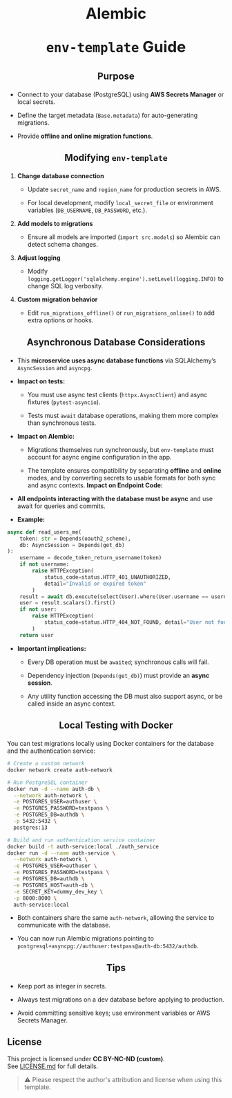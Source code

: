 <h1 align="center" style = "font-size:35px">
 <b> Alembic  
  </b>

<b> `env-template` Guide </b>
</h1>


<h2 id="features" align="center">

**Purpose**

</h2>

* Connect to your database (PostgreSQL) using **AWS Secrets Manager** or local secrets.

* Define the target metadata (`Base.metadata`) for auto-generating migrations.

* Provide **offline and online migration functions**.

<h2 id="modifying-env-template" align="center">

**Modifying** `env-template`

</h2>

1. **Change database connection**

   * Update `secret_name` and `region_name` for production secrets in AWS.

   * For local development, modify `local_secret_file` or environment variables (`DB_USERNAME`, `DB_PASSWORD`, etc.).

2. **Add models to migrations**
   
   * Ensure all models are imported (`import src.models`) so Alembic can detect schema changes.

3. **Adjust logging**

   * Modify `logging.getLogger('sqlalchemy.engine').setLevel(logging.INFO)` to change SQL log verbosity.

4. **Custom migration behavior**

   * Edit `run_migrations_offline()` or `run_migrations_online()` to add extra options or hooks.

<h2 id="local-testing-with-docker" align="center">

**Asynchronous Database Considerations**

</h2>

* This **microservice uses async database functions** via SQLAlchemy’s `AsyncSession` and `asyncpg`.

* **Impact on tests:**

  * You must use async test clients (`httpx.AsyncClient`) and async fixtures (`pytest-asyncio`).

  * Tests must `await` database operations, making them more complex than synchronous tests.

* **Impact on Alembic:**

  * Migrations themselves run synchronously, but `env-template` must account for async engine configuration in the app.

  * The template ensures compatibility by separating **offline** and **online** modes, and by converting secrets to usable formats for both sync and async contexts.
**Impact on Endpoint Code:**

* **All endpoints interacting with the database must be async** and use await for queries and commits.

* **Example:**

```python
async def read_users_me(
    token: str = Depends(oauth2_scheme),
    db: AsyncSession = Depends(get_db)
):
    username = decode_token_return_username(token)
    if not username:
        raise HTTPException(
            status_code=status.HTTP_401_UNAUTHORIZED,
            detail="Invalid or expired token"
        )
    result = await db.execute(select(User).where(User.username == username))
    user = result.scalars().first()
    if not user:
        raise HTTPException(
            status_code=status.HTTP_404_NOT_FOUND, detail="User not found"
        )
    return user
```
* **Important implications:**

  * Every DB operation must be `awaited`; synchronous calls will fail.

  * Dependency injection (`Depends(get_db)`) must provide an **async session**.

  * Any utility function accessing the DB must also support async, or be called inside an async context.

<h2 id="local-testing-with-docker" align="center">

**Local Testing with Docker**

</h2>

You can test migrations locally using Docker containers for the database and the authentication service:

```bash
# Create a custom network
docker network create auth-network

# Run PostgreSQL container
docker run -d --name auth-db \
  --network auth-network \
  -e POSTGRES_USER=authuser \
  -e POSTGRES_PASSWORD=testpass \
  -e POSTGRES_DB=authdb \
  -p 5432:5432 \
  postgres:13

# Build and run authentication service container
docker build -t auth-service:local ./auth_service
docker run -d --name auth-service \
  --network auth-network \
  -e POSTGRES_USER=authuser \
  -e POSTGRES_PASSWORD=testpass \
  -e POSTGRES_DB=authdb \
  -e POSTGRES_HOST=auth-db \
  -e SECRET_KEY=dummy_dev_key \
  -p 8000:8000 \
  auth-service:local
```

* Both containers share the same `auth-network`, allowing the service to communicate with the database.

* You can now run Alembic migrations pointing to `postgresql+asyncpg://authuser:testpass@auth-db:5432/authdb`.

<h2 id="tips" align="center">

**Tips**

</h2>

* Keep port as integer in secrets.
 
* Always test migrations on a dev database before applying to production.

* Avoid committing sensitive keys; use environment variables or AWS Secrets Manager.

## License

This project is licensed under **CC BY-NC-ND (custom)**.  
See [LICENSE.md](../../LICENSE.md) for full details.

> ⚠️ Please respect the author's attribution and license when using this template.